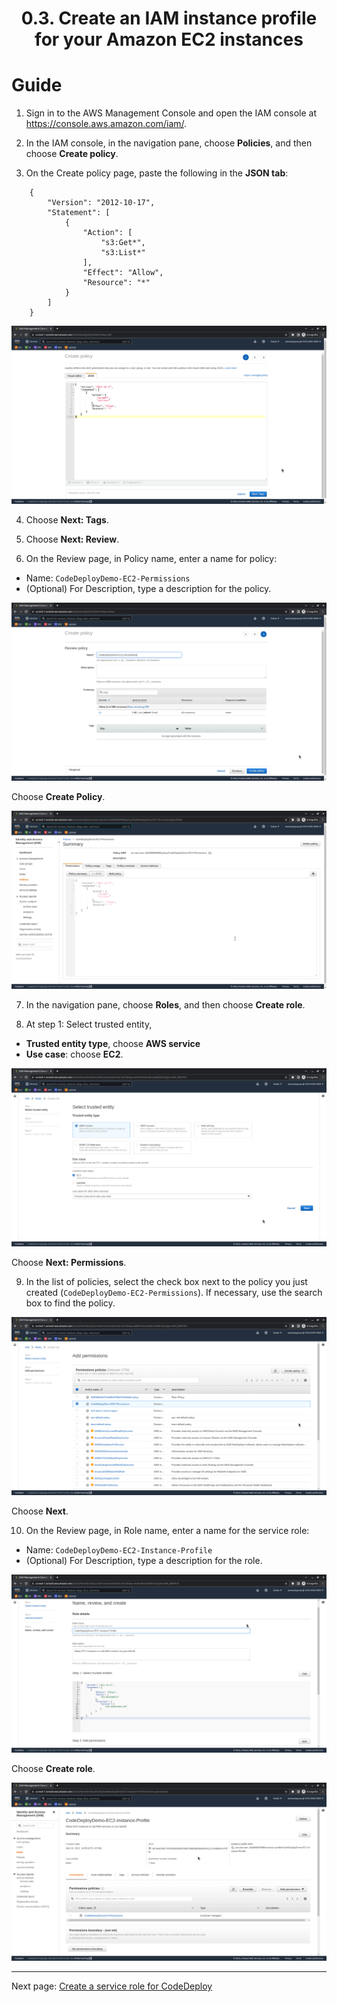 # <center>0.3. Create an IAM instance profile for your Amazon EC2 instances</center>

# Guide
1. Sign in to the AWS Management Console and open the IAM console at https://console.aws.amazon.com/iam/.
   
2. In the IAM console, in the navigation pane, choose **Policies**, and then choose **Create policy**.

3. On the Create policy page, paste the following in the **JSON tab**:

```
    {
        "Version": "2012-10-17",
        "Statement": [
            {
                "Action": [
                    "s3:Get*",
                    "s3:List*"
                ],
                "Effect": "Allow",
                "Resource": "*"
            }
        ]
    }
```

![image](./images/0/0-3-1.png)

4. Choose **Next: Tags**.

5. Choose **Next: Review**.
6. On the Review page, in Policy name, enter a name for policy:
- Name: `CodeDeployDemo-EC2-Permissions`
- (Optional) For Description, type a description for the policy.

![image](./images/0/0-3-2.png)

Choose **Create Policy**.

![image](./images/0/0-3-3.png)

7. In the navigation pane, choose **Roles**, and then choose **Create role**.

8. At step 1: Select trusted entity, 
- **Trusted entity type**, choose **AWS service**
- **Use case**: choose **EC2**.

![image](./images/0/0-3-4.png)

Choose **Next: Permissions**.

9. In the list of policies, select the check box next to the policy you just created (`CodeDeployDemo-EC2-Permissions`). If necessary, use the search box to find the policy.

![image](./images/0/0-3-5.png)

Choose **Next**.

10. On the Review page, in Role name, enter a name for the service role:
- Name: `CodeDeployDemo-EC2-Instance-Profile`
- (Optional) For Description, type a description for the role.

![image](./images/0/0-3-6.png)

Choose **Create role**.

![image](./images/0/0-3-7.png)

***


Next page: [Create a service role for CodeDeploy](WordPress-0-4.md)